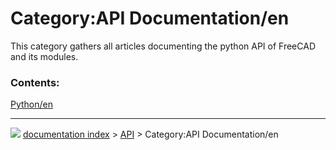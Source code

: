 # Category:API Documentation/en
This category gathers all articles documenting the python API of FreeCAD and its modules.

### Contents:

[Python/en](Python/en.md)



---
![](images/Right_arrow.png) [documentation index](../README.md) > [API](Category_API.md) > Category:API Documentation/en
